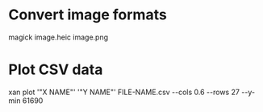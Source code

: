 # Convert image formats
magick image.heic image.png

# Plot CSV data
xan plot '"X NAME"' '"Y NAME"' FILE-NAME.csv --cols 0.6 --rows 27 --y-min 61690
